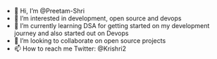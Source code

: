 - 👋 Hi, I’m @Preetam-Shri
- 👀 I’m interested in development, open source and devops
- 🌱 I’m currently learning DSA for getting started on my development journey and also started out on Devops
- 💞️ I’m looking to collaborate on open source projects
- 📫 How to reach me Twitter: @Krishri2

<!---
Preetam-Shri/Preetam-Shri is a ✨ special ✨ repository because its `README.md` (this file) appears on your GitHub profile.
You can click the Preview link to take a look at your changes.
--->
